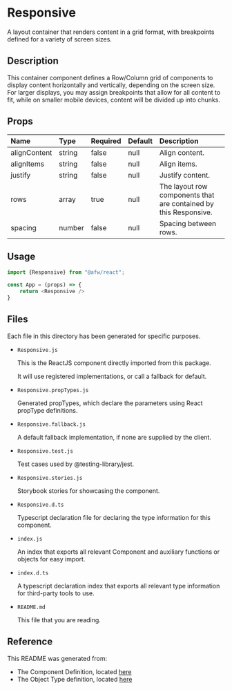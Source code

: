 # Responsive

A layout container that renders content in a grid format, with breakpoints defined for a variety of screen sizes.

## Description
This container component defines a Row/Column grid of components to display content horizontally and vertically, depending on the screen size. For larger displays, you may assign breakpoints that allow for all content to fit, while on smaller mobile devices, content will be divided up into chunks.

## Props
| Name | Type | Required | Default | Description |
|:----------|:----------|:----|:------------|:------------|
|alignContent|string|false|null|Align content.|
|alignItems|string|false|null|Align items.|
|justify|string|false|null|Justify content.|
|rows|array|true|null|The layout row components that are contained by this Responsive.|
|spacing|number|false|null|Spacing between rows.|

## Usage
```js
import {Responsive} from "@afw/react";

const App = (props) => {
    return <Responsive />
}
```

## Files
Each file in this directory has been generated for specific purposes.
 * `Responsive.js`

   This is the ReactJS component directly imported from this package.

   It will use registered implementations, or call a fallback for default.
 * `Responsive.propTypes.js`

   Generated propTypes, which declare the parameters using React propType definitions.

 * `Responsive.fallback.js`

   A default fallback implementation, if none are supplied by the client.

 * `Responsive.test.js`

   Test cases used by @testing-library/jest.

 * `Responsive.stories.js`

   Storybook stories for showcasing the component.

 * `Responsive.d.ts`

   Typescript declaration file for declaring the type information for this component.

 * `index.js`

   An index that exports all relevant Component and auxiliary functions or objects for easy import.

 * `index.d.ts`

   A typescript declaration index that exports all relevant type information for third-party tools to use.

 * `README.md`

   This file that you are reading.

## Reference
This README was generated from:
  * The Component Definition, located [here](/src/afw_components/generate/objects/_AdaptiveLayoutComponentType_/Responsive.json)
  * The Object Type definition, located [here](/src/afw_components/generate/objects/_AdaptiveObjectType_/_AdaptiveLayoutComponentType_Responsive.json)

